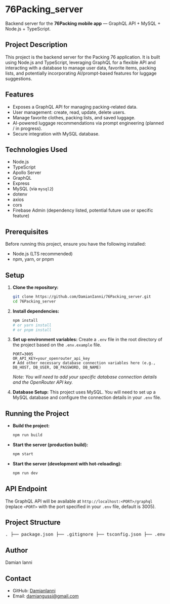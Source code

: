 # 76Packing_server

Backend server for the **76Packing mobile app** — GraphQL API + MySQL + Node.js + TypeScript.

## Project Description

This project is the backend server for the Packing 76 application. It is built using Node.js and TypeScript, leveraging GraphQL for a flexible API and interacting with a database to manage user data, favorite items, packing lists, and potentially incorporating AI/prompt-based features for luggage suggestions.

## Features

- Exposes a GraphQL API for managing packing-related data.
- User management: create, read, update, delete users.
- Manage favorite clothes, packing lists, and saved luggage.
- AI-powered luggage recommendations via prompt engineering (planned / in progress).
- Secure integration with MySQL database.

## Technologies Used

- Node.js
- TypeScript
- Apollo Server
- GraphQL
- Express
- MySQL (via `mysql2`)
- dotenv
- axios
- cors
- Firebase Admin (dependency listed, potential future use or specific feature)

## Prerequisites

Before running this project, ensure you have the following installed:

- Node.js (LTS recommended)
- npm, yarn, or pnpm

## Setup

1.  **Clone the repository:**

    ```bash
    git clone https://github.com/DamianIanni/76Packing_server.git
    cd 76Packing_server
    ```

2.  **Install dependencies:**

    ```bash
    npm install
    # or yarn install
    # or pnpm install
    ```

3.  **Set up environment variables:**
    Create a `.env` file in the root directory of the project based on the `.env.example` file.

    ```env
    PORT=3005
    OR_API_KEY=your_openrouter_api_key
    # Add other necessary database connection variables here (e.g., DB_HOST, DB_USER, DB_PASSWORD, DB_NAME)
    ```

    _Note: You will need to add your specific database connection details and the OpenRouter API key._

4.  **Database Setup:**
    This project uses MySQL. You will need to set up a MySQL database and configure the connection details in your `.env` file.

## Running the Project

- **Build the project:**

  ```bash
  npm run build
  ```

- **Start the server (production build):**

  ```bash
  npm start
  ```

- **Start the server (development with hot-reloading):**
  ```bash
  npm run dev
  ```

## API Endpoint

The GraphQL API will be available at `http://localhost:<PORT>/graphql` (replace `<PORT>` with the port specified in your `.env` file, default is 3005).

## Project Structure

<pre>
. ├── package.json ├── .gitignore ├── tsconfig.json ├── .env.example └── src ├── server.ts # Main server entry point ├── config # Configuration files (e.g., database) ├── utils # Utility functions ├── services # Business logic and external service interactions (DB, prompts) └── graphql # GraphQL schema and resolvers
</pre>

## Author

Damian Ianni

## Contact

- GitHub: [DamianIanni](https://github.com/DamianIanni)
- Email: damiangussi@gmail.com
